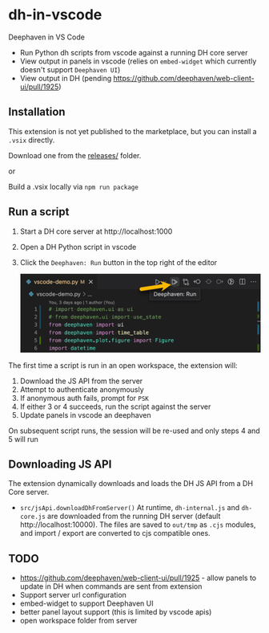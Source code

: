 # dh-in-vscode

Deephaven in VS Code

- Run Python dh scripts from vscode against a running DH core server
- View output in panels in vscode (relies on `embed-widget` which currently doesn't support `Deephaven UI`)
- View output in DH (pending https://github.com/deephaven/web-client-ui/pull/1925)

## Installation

This extension is not yet published to the marketplace, but you can install a `.vsix` directly.

Download one from the [releases/](releases/) folder.

or

Build a .vsix locally via `npm run package`

## Run a script

1. Start a DH core server at http://localhost:1000
2. Open a DH Python script in vscode
3. Click the `Deephaven: Run` button in the top right of the editor

   ![Deephave: Run](docs/run.png)

The first time a script is run in an open workspace, the extension will:

1. Download the JS API from the server
2. Attempt to authenticate anonymously
3. If anonymous auth fails, prompt for `PSK`
4. If either 3 or 4 succeeds, run the script against the server
5. Update panels in vscode an deephaven

On subsequent script runs, the session will be re-used and only steps 4 and 5 will run

## Downloading JS API

The extension dynamically downloads and loads the DH JS API from a DH Core server.

- `src/jsApi.downloadDhFromServer()`
  At runtime, `dh-internal.js` and `dh-core.js` are downloaded from the running DH server (default http://localhost:10000). The files are saved to `out/tmp` as `.cjs` modules, and import / export are converted to cjs compatible ones.

## TODO

- https://github.com/deephaven/web-client-ui/pull/1925 - allow panels to update in DH when commands are sent from extension
- Support server url configuration
- embed-widget to support Deephaven UI
- better panel layout support (this is limited by vscode apis)
- open workspace folder from server
